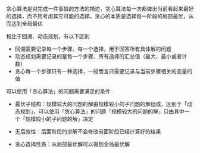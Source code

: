 贪心算法是对完成一件事情的方法的描述，贪心算法每一次都做出当前看起来最好的选择，而不用考虑其它可能的选择。贪心的本质是选择每一阶段的局部最优，从而达到全局最优

相比于回溯、动态规划，有以下区别

- 回溯需要记录每一个步骤、每一个选择，用于回答所有具体解的问题
- 动态规划需要记录的是每一个步骤、所有选择的汇总值（最大、最小或者计数）
- 贪心每一个步骤只有一种选择，一般而言只需要记录与当前步骤相关的变量的值

可以使用「贪心算法」的问题需要满足的条件

- 最优子结构：规模较大的问题的解由规模较小的子问题的解组成，区别于「动态规划」，可以使用「贪心算法」的问题「规模较大的问题的解」只由其中一个「规模较小的子问题的解」决定

- 无后效性：后面阶段的求解不会修改前面阶段已经计算好的结果

- 贪心选择性质：从局部最优解可以得到全局最优解
